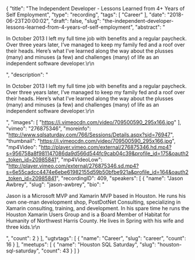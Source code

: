 {
  "title": "The Independent Developer - Lessons Learned from 4+ Years of Self Employment",
  "type": "recording",
  "tags": [
    "Career"
  ],
  "date": "2018-06-23T20:00:02",
  "draft": false,
  "slug": "the-independent-developer-lessons-learned-from-4-years-of-self-employment",
  "abstract": "<p>In October 2013 I left my full time job with benefits and a regular paycheck. Over three years later, I’ve managed to keep my family fed and a roof over their heads. Here’s what I’ve learned along the way about the plusses (many) and minuses (a few) and challenges (many) of life as an independent software developer.\r\n</p>",
  "description": "<p>In October 2013 I left my full time job with benefits and a regular paycheck. Over three years later, I’ve managed to keep my family fed and a roof over their heads. Here’s what I’ve learned along the way about the plusses (many) and minuses (a few) and challenges (many) of life as an independent software developer.\r\n</p>",
  "images": [
    "https://i.vimeocdn.com/video/709500590_295x166.jpg"
  ],
  "vimeo": "276875346",
  "moreinfo": "http://www.sqlsaturday.com/766/Sessions/Details.aspx?sid=76947",
  "thumbnail": "https://i.vimeocdn.com/video/709500590_295x166.jpg",
  "mp4Video": "http://player.vimeo.com/external/276875346.hd.mp4?s=956758a8f981147086da9d566d544fc9cab04c39&profile_id=175&oauth2_token_id=20985841",
  "mp4VideoLow": "http://player.vimeo.com/external/276875346.sd.mp4?s=6e55cadcc4474e6ebe61982155d59b50bfbe921a&profile_id=164&oauth2_token_id=20985841",
  "recordingID": 409,
  "speakers": [
    {
      "name": "Jason Awbrey",
      "slug": "jason-awbrey",
      "bio": "<p>Jason is a Microsoft MVP and Xamarin MVP based in Houston. He runs his own one-man development shop, PostDotNet Consulting, specializing in Xamarin consulting, training, and development. In his spare time he runs the Houston Xamarin Users Group and is a Board Member of Habitat for Humanity of Northwest Harris County. He lives in Spring with his wife and three kids.\r\n</p>",
      "count": 2
    }
  ],
  "ugtvtags": [
    {
      "name": "Career",
      "slug": "career",
      "count": 16
    }
  ],
  "meetups": [
    {
      "name": "Houston SQL Saturday",
      "slug": "houston-sql-saturday",
      "count": 43
    }
  ]
}
